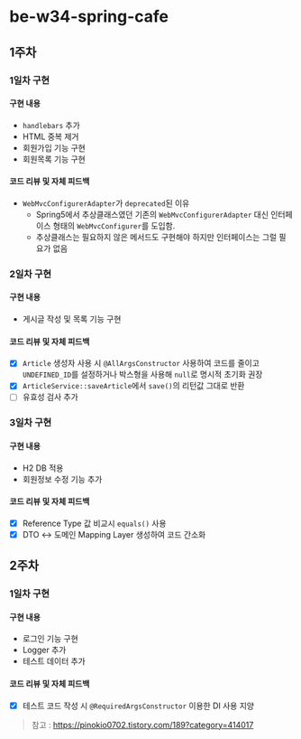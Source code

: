 # be-w34-spring-cafe

## 1주차

### 1일차 구현

#### 구현 내용

- `handlebars` 추가
- HTML 중복 제거
- 회원가입 기능 구현
- 회원목록 기능 구현

#### 코드 리뷰 및 자체 피드백

- `WebMvcConfigurerAdapter`가 `deprecated`된 이유
  - Spring5에서 추상클래스였던 기존의 `WebMvcConfigurerAdapter` 대신 인터페이스 형태의 `WebMvcConfigurer`를 도입함.
  - 추상클래스는 필요하지 않은 메서드도 구현해야 하지만 인터페이스는 그럴 필요가 없음

### 2일차 구현

#### 구현 내용

- 게시글 작성 및 목록 기능 구현

#### 코드 리뷰 및 자체 피드백

- [x] `Article` 생성자 사용 시 `@AllArgsConstructor` 사용하여 코드를 줄이고 
`UNDEFINED_ID`를 설정하거나 박스형을 사용해 `null`로 명시적 초기화 권장  
- [x] `ArticleService::saveArticle`에서 `save()`의 리턴값 그대로 반환
- [ ] 유효성 검사 추가

### 3일차 구현

#### 구현 내용

- H2 DB 적용
- 회원정보 수정 기능 추가

#### 코드 리뷰 및 자체 피드백

- [x] Reference Type 값 비교시 `equals()` 사용
- [x] DTO <-> 도메인 Mapping Layer 생성하여 코드 간소화

## 2주차

### 1일차 구현

#### 구현 내용

- 로그인 기능 구현
- Logger 추가
- 테스트 데이터 추가

#### 코드 리뷰 및 자체 피드백

- [x] 테스트 코드 작성 시 `@RequiredArgsConstructor` 이용한 DI 사용 지양
> 참고 : https://pinokio0702.tistory.com/189?category=414017
